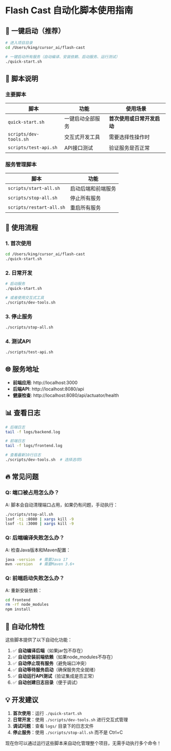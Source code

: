 # Flash Cast 自动化脚本使用指南

## 🚀 一键启动（推荐）

```bash
# 进入项目目录
cd /Users/king/cursor_ai/flash-cast

# 一键启动所有服务（自动编译、安装依赖、启动服务、运行测试）
./quick-start.sh
```

## 🔧 脚本说明

### 主要脚本

| 脚本 | 功能 | 使用场景 |
|------|------|----------|
| `quick-start.sh` | 一键启动全部服务 | **首次使用或日常开发启动** |
| `scripts/dev-tools.sh` | 交互式开发工具 | 需要选择性操作时 |
| `scripts/test-api.sh` | API接口测试 | 验证服务是否正常 |

### 服务管理脚本

| 脚本 | 功能 |
|------|------|
| `scripts/start-all.sh` | 启动后端和前端服务 |
| `scripts/stop-all.sh` | 停止所有服务 |
| `scripts/restart-all.sh` | 重启所有服务 |

## 📝 使用流程

### 1. 首次使用
```bash
cd /Users/king/cursor_ai/flash-cast
./quick-start.sh
```

### 2. 日常开发
```bash
# 启动服务
./quick-start.sh

# 或者使用交互式工具
./scripts/dev-tools.sh
```

### 3. 停止服务
```bash
./scripts/stop-all.sh
```

### 4. 测试API
```bash
./scripts/test-api.sh
```

## 🌐 服务地址

- **前端应用**: http://localhost:3000
- **后端API**: http://localhost:8080/api
- **健康检查**: http://localhost:8080/api/actuator/health

## 📊 查看日志

```bash
# 后端日志
tail -f logs/backend.log

# 前端日志
tail -f logs/frontend.log

# 查看最新10行日志
./scripts/dev-tools.sh  # 选择选项5
```

## 🔥 常见问题

### Q: 端口被占用怎么办？
A: 脚本会自动清理端口占用，如果仍有问题，手动执行：
```bash
./scripts/stop-all.sh
lsof -ti :8080 | xargs kill -9
lsof -ti :3000 | xargs kill -9
```

### Q: 后端编译失败怎么办？
A: 检查Java版本和Maven配置：
```bash
java -version  # 需要Java 17
mvn -version   # 需要Maven 3.6+
```

### Q: 前端启动失败怎么办？
A: 重新安装依赖：
```bash
cd frontend
rm -rf node_modules
npm install
```

## 🎯 自动化特性

这些脚本提供了以下自动化功能：

1. ✅ **自动编译后端**（如果jar包不存在）
2. ✅ **自动安装前端依赖**（如果node_modules不存在）
3. ✅ **自动停止现有服务**（避免端口冲突）
4. ✅ **自动等待服务启动**（确保服务完全就绪）
5. ✅ **自动运行API测试**（验证集成是否正常）
6. ✅ **自动创建日志目录**（便于调试）

## 💡 开发建议

1. **首次使用**：运行 `./quick-start.sh`
2. **日常开发**：使用 `./scripts/dev-tools.sh` 进行交互式管理
3. **调试问题**：查看 `logs/` 目录下的日志文件
4. **停止服务**：使用 `./scripts/stop-all.sh` 而不是 Ctrl+C

现在你可以通过运行这些脚本来自动化管理整个项目，无需手动执行多个命令！